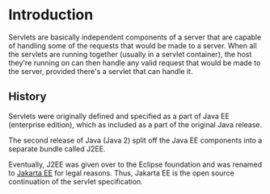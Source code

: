 # Introduction
Servlets are basically independent components of a server that are capable of handling some of the requests that would be made to a server. When all the servlets are running together (usually in a servlet container), the host they're running on can then handle any valid request that would be made to the server, provided there's a servlet that can handle it.

## History
Servlets were originally defined and specified as a part of Java EE (enterprise edition), which as included as a part of the original Java release.

The second release of Java (Java 2) split off the Java EE components into a separate bundle called J2EE.

Eventually, J2EE was given over to the Eclipse foundation and was renamed to [Jakarta EE](https://jakarta.ee/) for legal reasons. Thus, Jakarta EE is the open source continuation of the servlet specification.
